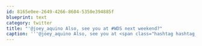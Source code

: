 ```yaml
---
id: 8165e0ee-2649-4266-8604-5350e394885f
blueprint: text
category: twitter
title: "'@joey_aquino Also, see you at #WDS next weekend?"
caption: '''@joey_aquino Also, see you at <span class="hashtag hashtag_local">#<a href="http://tweettemp.darylchymko.ca/?tag=wds">WDS</a> next weekend?'
---
```

